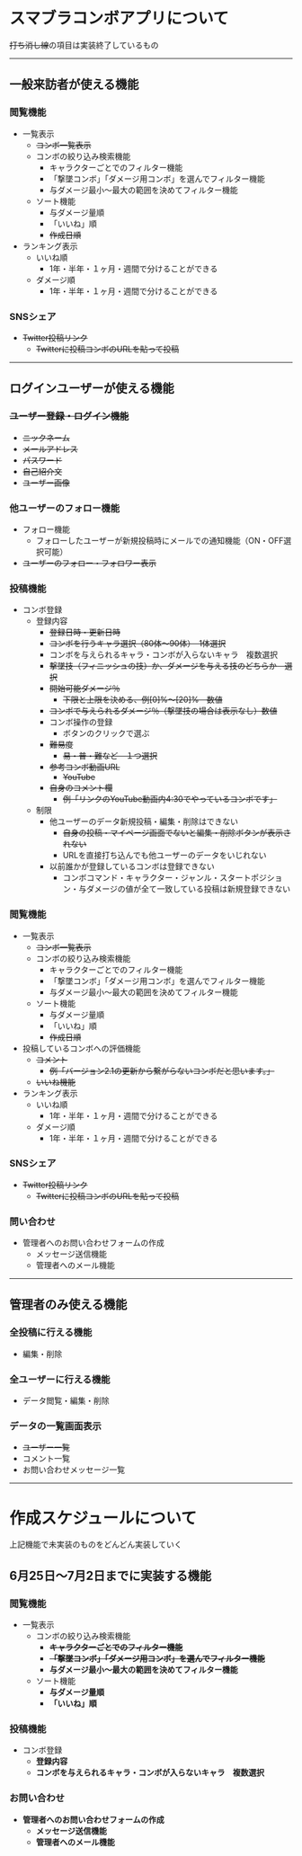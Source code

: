 # スマブラコンボアプリについて
~~打ち消し線~~の項目は実装終了しているもの
***
## 一般来訪者が使える機能
  ### 閲覧機能
  - 一覧表示
    - ~~コンボ一覧表示~~
    - コンボの絞り込み検索機能
      - キャラクターごとでのフィルター機能
      - 「撃墜コンボ」「ダメージ用コンボ」を選んでフィルター機能
      - 与ダメージ最小〜最大の範囲を決めてフィルター機能
    - ソート機能
      - 与ダメージ量順
      - 「いいね」順
      - ~~作成日順~~
  - ランキング表示
    - いいね順
      - 1年・半年・１ヶ月・週間で分けることができる
    - ダメージ順
      - 1年・半年・１ヶ月・週間で分けることができる
  ### SNSシェア
  - ~~Twitter投稿リンク~~
    - ~~Twitterに投稿コンボのURLを貼って投稿~~
***
## ログインユーザーが使える機能
  ### ~~ユーザー登録・ログイン機能~~
  - ~~ニックネーム~~
  - ~~メールアドレス~~
  - ~~パスワード~~
  - ~~自己紹介文~~
  - ~~ユーザー画像~~
  ### 他ユーザーのフォロー機能
  - フォロー機能
    - フォローしたユーザーが新規投稿時にメールでの通知機能（ON・OFF選択可能）
  - ~~ユーザーのフォロー・フォロワー表示~~
  ### 投稿機能
  - コンボ登録
    - 登録内容
      - ~~登録日時・更新日時~~
      - ~~コンボを行うキャラ選択（80体〜90体）　1体選択~~
      - コンボを与えられるキャラ・コンボが入らないキャラ　複数選択
      - ~~撃墜技（フィニッシュの技）か、ダメージを与える技のどちらか　選択~~
      - ~~開始可能ダメージ％~~
        - ~~下限と上限を決める、例[0]%〜[20]%　数値~~
      - ~~コンボで与えられるダメージ％（撃墜技の場合は表示なし）数値~~
      - コンボ操作の登録
        - ボタンのクリックで選ぶ         
      - ~~難易度~~
        - ~~易・普・難など　１つ選択~~
      - ~~参考コンボ動画URL~~
        - ~~YouTube~~
      - ~~自身のコメント欄~~
        - ~~例「リンクのYouTube動画内4:30でやっているコンボです」~~
    - 制限
      - 他ユーザーのデータ新規投稿・編集・削除はできない
        - ~~自身の投稿・マイページ画面でないと編集・削除ボタンが表示されない~~
        - URLを直接打ち込んでも他ユーザーのデータをいじれない
      - 以前誰かが登録しているコンボは登録できない 
        - コンボコマンド・キャラクター・ジャンル・スタートポジション・与ダメージの値が全て一致している投稿は新規登録できない
  ### 閲覧機能
  - 一覧表示
    - ~~コンボ一覧表示~~
    - コンボの絞り込み検索機能
      - キャラクターごとでのフィルター機能
      - 「撃墜コンボ」「ダメージ用コンボ」を選んでフィルター機能
      - 与ダメージ最小〜最大の範囲を決めてフィルター機能
    - ソート機能
      - 与ダメージ量順
      - 「いいね」順
      - ~~作成日順~~
  - 投稿しているコンボへの評価機能
      - ~~コメント~~
        - ~~例「バージョン2.1の更新から繋がらないコンボだと思います。」~~
      - ~~いいね機能~~
  - ランキング表示
    - いいね順
      - 1年・半年・１ヶ月・週間で分けることができる
    - ダメージ順
      - 1年・半年・１ヶ月・週間で分けることができる
  ### SNSシェア
  - ~~Twitter投稿リンク~~
    - ~~Twitterに投稿コンボのURLを貼って投稿~~
  ### 問い合わせ
  - 管理者へのお問い合わせフォームの作成
    - メッセージ送信機能
    - 管理者へのメール機能
***
## 管理者のみ使える機能
  ### 全投稿に行える機能
  - 編集・削除
  ### 全ユーザーに行える機能
  - データ閲覧・編集・削除
  ### データの一覧画面表示
  - ~~ユーザー一覧~~
  - コメント一覧
  - お問い合わせメッセージ一覧
 ***


# 作成スケジュールについて
 上記機能で未実装のものをどんどん実装していく
## 6月25日〜7月2日までに実装する機能
  ### 閲覧機能
  - 一覧表示
    - コンボの絞り込み検索機能
      - ~~**キャラクターごとでのフィルター機能**~~
      - ~~**「撃墜コンボ」「ダメージ用コンボ」を選んでフィルター機能**~~
      - **与ダメージ最小〜最大の範囲を決めてフィルター機能**
    - ソート機能
      - **与ダメージ量順**
      - **「いいね」順**
  ### 投稿機能
  - コンボ登録
    - **登録内容**
    - **コンボを与えられるキャラ・コンボが入らないキャラ　複数選択**
  ### お問い合わせ
  - **管理者へのお問い合わせフォームの作成**
    - **メッセージ送信機能**
    - **管理者へのメール機能**